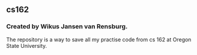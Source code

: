 ## cs162

### Created by Wikus Jansen van Rensburg.
The repository is a way to save all my practise code from cs 162 at Oregon State University.
